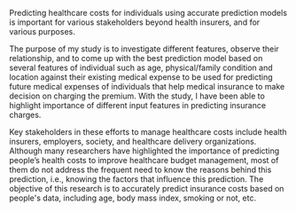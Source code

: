 Predicting healthcare costs for individuals using accurate prediction models is important for various stakeholders beyond health insurers, and for various purposes. 

The purpose of my study is to investigate different features, observe their relationship, and to come up with the best prediction model based on several features of individual such as age, physical/family condition and 
location against their existing medical expense to be used for predicting future medical expenses of individuals that help medical insurance to make decision on charging the premium. With the study, I have been able 
to highlight importance of different input features in predicting insurance charges. 

Key stakeholders in these efforts to manage healthcare costs include health insurers, employers, society, and healthcare delivery organizations. Although many researchers have highlighted the importance of 
predicting people’s health costs to improve healthcare budget management, most of them do not address the frequent need to know the reasons behind this prediction, i.e., knowing the factors that influence this prediction. 
The objective of this research is to accurately predict insurance costs based on people's data, including age, body mass index, smoking or not, etc. 

